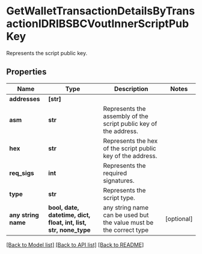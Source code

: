 # GetWalletTransactionDetailsByTransactionIDRIBSBCVoutInnerScriptPubKey

Represents the script public key.

## Properties
Name | Type | Description | Notes
------------ | ------------- | ------------- | -------------
**addresses** | **[str]** |  | 
**asm** | **str** | Represents the assembly of the script public key of the address. | 
**hex** | **str** | Represents the hex of the script public key of the address. | 
**req_sigs** | **int** | Represents the required signatures. | 
**type** | **str** | Represents the script type. | 
**any string name** | **bool, date, datetime, dict, float, int, list, str, none_type** | any string name can be used but the value must be the correct type | [optional]

[[Back to Model list]](../README.md#documentation-for-models) [[Back to API list]](../README.md#documentation-for-api-endpoints) [[Back to README]](../README.md)


